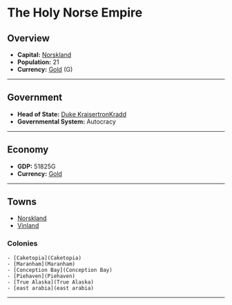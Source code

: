 # The Holy Norse Empire

## Overview

- **Capital:** [Norskland](Norskland)
- **Population:** 21
- **Currency:** [Gold](Gold) (G)

---

## Government

- **Head of State:** [Duke KraisertronKradd](KraisertronKradd)
- **Governmental System:** Autocracy

---

## Economy

- **GDP:** 51825G
- **Currency:** [Gold](Gold)

---

## Towns

- [Norskland](Norskland)
- [Vinland](Vinland)

###     Colonies

    - [Caketopia](Caketopia)
    - [Maranham](Maranham)
    - [Conception Bay](Conception Bay)
    - [Piehaven](Piehaven)
    - [True Alaska](True Alaska)
    - [east arabia](east arabia)

---